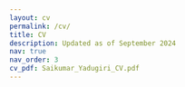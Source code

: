 ```yaml
---
layout: cv
permalink: /cv/
title: CV
description: Updated as of September 2024
nav: true
nav_order: 3
cv_pdf: Saikumar_Yadugiri_CV.pdf
---
```

